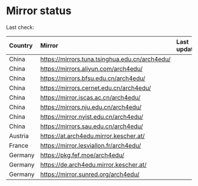 <script src="./time.js"></script>
# Mirror status
Last check: <script type="text/javascript">localize(1727146340.9186835);</script>

|Country|Mirror|Last update|
|:------|:-----|:----------|
|China|https://mirrors.tuna.tsinghua.edu.cn/arch4edu/|<script type="text/javascript">localize(1727116993);</script>|
|China|https://mirrors.aliyun.com/arch4edu/|<script type="text/javascript">localize(1727116993);</script>|
|China|https://mirrors.bfsu.edu.cn/arch4edu/|<script type="text/javascript">localize(1727116993);</script>|
|China|https://mirrors.cernet.edu.cn/arch4edu/|<script type="text/javascript">localize(1727116993);</script>|
|China|https://mirror.iscas.ac.cn/arch4edu/|<script type="text/javascript">localize(1727116993);</script>|
|China|https://mirrors.nju.edu.cn/arch4edu/|<script type="text/javascript">localize(1727030422);</script>|
|China|https://mirror.nyist.edu.cn/arch4edu/|<script type="text/javascript">localize(1727116993);</script>|
|China|https://mirrors.sau.edu.cn/arch4edu/|<script type="text/javascript">localize(1727116993);</script>|
|Austria|https://at.arch4edu.mirror.kescher.at/|<script type="text/javascript">localize(1727116993);</script>|
|France|https://mirror.lesviallon.fr/arch4edu/|<script type="text/javascript">localize(1727116993);</script>|
|Germany|https://pkg.fef.moe/arch4edu/|<script type="text/javascript">localize(1727116993);</script>|
|Germany|https://de.arch4edu.mirror.kescher.at/|<script type="text/javascript">localize(1727116993);</script>|
|Germany|https://mirror.sunred.org/arch4edu/|<script type="text/javascript">localize(1727116993);</script>|

<script src="./tablefilter/tablefilter.js"></script>
<script src="./table.js"></script>